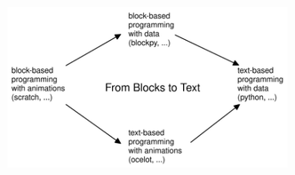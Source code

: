 ![from blocks to text diagram](https://github.com/blocks-to-text/.github/blob/main/profile/blocks-to-text.svg)
